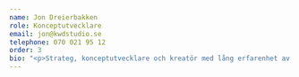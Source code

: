 ```yaml
---
name: Jon Dreierbakken
role: Konceptutvecklare
email: jon@kwdstudio.se
telephone: 070 021 95 12
order: 3
bio: "<p>Strateg, konceptutvecklare och kreatör med lång erfarenhet av innehållsdriven marknadsföring och kommunikation. Tagit fram flera prisade koncept och kampanjer för varumärken som Microsoft, Tele 2 och UNICEF.</p>"
---
```

